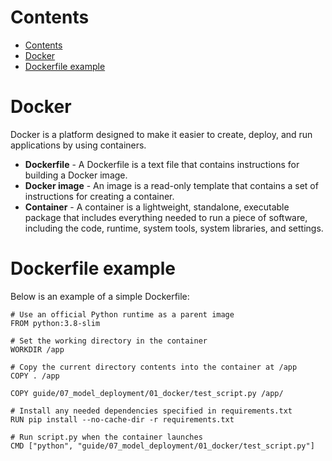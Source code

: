 Contents
==
- [Contents](#contents)
- [Docker](#docker)
- [Dockerfile example](#dockerfile-example)

<!--intro-start-->
# Docker
Docker is a platform designed to make it easier to create, deploy, and run applications by using containers.


- **Dockerfile** - A Dockerfile is a text file that contains instructions for building a Docker image.
- **Docker image** - An image is a read-only template that contains a set of instructions for creating a container.
- **Container** - A container is a lightweight, standalone, executable package that includes everything needed to run a piece of software, including the code, runtime, system tools, system libraries, and settings.

# Dockerfile example
Below is an example of a simple Dockerfile:

```
# Use an official Python runtime as a parent image
FROM python:3.8-slim

# Set the working directory in the container
WORKDIR /app

# Copy the current directory contents into the container at /app
COPY . /app

COPY guide/07_model_deployment/01_docker/test_script.py /app/

# Install any needed dependencies specified in requirements.txt
RUN pip install --no-cache-dir -r requirements.txt

# Run script.py when the container launches
CMD ["python", "guide/07_model_deployment/01_docker/test_script.py"]
```

<!--intro-end-->

